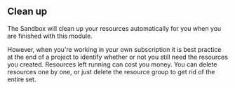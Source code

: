 ## Clean up

The Sandbox will clean up your resources automatically for you when you are finished with this module. 

However, when you're working in your own subscription it is best practice at the end of a project to identify whether or not you still need the resources you created. Resources left running can cost you money. You can  delete resources one by one, or just delete the resource group to get rid of the entire set.
